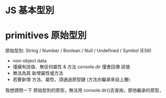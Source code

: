 # JS 基本型別

# primitives 原始型別
原始型別: String / Number / Boolean / Null / Undefined / Symbol (ES6)
* non-object data
* 僅擁有該值、無任何屬性 & 方法
console.dir 僅會回傳 該值
* 無法為其 新增屬性或方法
* 若要新增 方法、屬性，須通過原型鏈 (方法亦繼承來自上層)

我想請問一下 原始型別的原型，無法用 console.dir()去查詢，那他繼承的原型，